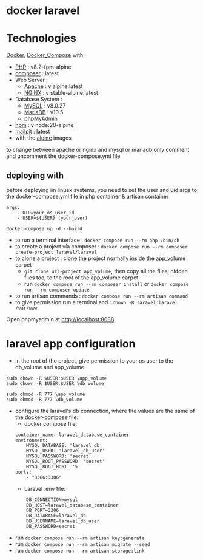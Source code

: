 # docker laravel 


# Technologies

[Docker], [Docker_Compose] with: 
- [PHP] : v8.2-fpm-alpine
- [composer] : latest
- Web Server :
    - [Apache] : v alpine:latest
    - [NGINX] : v stable-alpine:latest
- Database System :
    - [MySQL] : v8.0.27
    - [MariaDB] : v10.5
    - [phpMyAdmin]
- [npm] : v node:20-alpine
- [mailpit] : latest 
- with the [alpine] images

to change between apache or nginx and mysql or mariadb only comment and uncomment the docker-compose.yml file

## deploying with

before deploying iin linuex systems, you need to set the user and uid args to the docker-compose.yml file in php container & artisan container

```
args:
    - UID=your_os_user_id
    - USER=${USER} (your_user)

```

```
docker-compose up -d --build
```

- to run a terminal interface :  `docker compose run --rm php /bin/sh`
- to create a project vía composer : `docker compose run --rm composer create-project laravel/laravel`
- to clone a project : clone the project normally inside the app_volume carpet 
    - `git clone url-project app_volume`, then copy all the files, hidden files too, to the root of the app_volume carpet
    - run `docker compose run --rm composer install` or `docker compose run --rm composer update`
- to run artisan commands : `docker compose run --rm artisan command`
- to give permission run a terminal and : `chown -R laravel:laravel /var/www`

Open phpmyadmin at [http://localhost:8088](http://localhost:8088)


# laravel app configuration

- in the root of the project, give permission to your os user to the db_volume and app_volume
```
sudo chown -R $USER:$USER \app_volume
sudo chown -R $USER:$USER \db_volume
```

```
sudo chmod -R 777 \app_volume
sudo chmod -R 777 \db_volume
```

- configure the laravel's db connection, where the values are the same of the docker-compose file:
    - docker compose file: 
    ```
    container_name: laravel_database_container
    environment:
        MYSQL_DATABASE: 'laravel_db'
        MYSQL_USER: 'laravel_db_user'
        MYSQL_PASSWORD: 'secret'
        MYSQL_ROOT_PASSWORD: 'secret'
        MYSQL_ROOT_HOST: '%'
    ports: 
        - "3366:3306"
    ```
    - Laravel .env file:
    ```
        DB_CONNECTION=mysql
        DB_HOST=laravel_database_container
        DB_PORT=3306
        DB_DATABASE=laravel_db
        DB_USERNAME=laravel_db_user
        DB_PASSWORD=secret
    ```
- run `docker compose run --rm artisan key:generate`
- run `docker compose run --rm artisan migrate --seed`
- run `docker compose run --rm artisan storage:link`


[Docker]:<https://docs.docker.com/>
[Docker_Compose]:<https://docs.docker.com/compose/>
[Apache]:<https://httpd.apache.org/>
[NGINX]:<https://nginx.org/en/docs/>
[MySQL]:<https://dev.mysql.com/doc/>
[MariaDB]:<https://mariadb.org/>
[phpMyAdmin]:<https://www.phpmyadmin.net/>
[PHP]:<https://www.php.net/manual/es/intro-whatis.php>
[composer]:<https://getcomposer.org/>
[npm]:<https://docs.npmjs.com/>
[mailpit]:<https://github.com/axllent/mailpit>
[alpine]:<https://www.alpinelinux.org/>